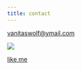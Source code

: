 ```yaml
---
title: contact
---
```


vanitaswolf@ymail.com

![](http://www.gravatar.com/avatar/933cacebbb5be58b971317a688090ded?s=300)

[like me](https://www.facebook.com/pages/Anita-Wolf/196245233772213)

